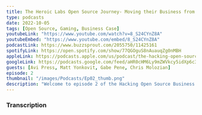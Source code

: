 ```yaml
---
title: The Heroic Labs Open Source Journey- Moving their Business from Proprietary to Open Source Ep 2
type: podcasts
date: 2022-10-05
tags: [Open Source, Gaming, Business Case]
youtubeLink: "https://www.youtube.com/watch?v=8_S24CYnZ8A"
youtubeEmbed: "https://www.youtube.com/embed/8_S24CYnZ8A"
podcastLink: https://www.buzzsprout.com/2055750/11425161
spotifyLink: https://open.spotify.com/show/77QGOguS8nAuauqZg0nMBH
appleLink: https://podcasts.apple.com/us/podcast/the-hacking-open-source-business-podcast/id1647254490
googleLink: https://podcasts.google.com/feed/aHR0cHM6Ly9mZWVkcy5idXp6c3Byb3V0LmNvbS8yMDU1NzUwLnJzcw
guests: [Avi Press, Matt Yonkovit, Gabe Pene, Chris Molozian]
episode: 2
thumbnail: "/images/Podcasts/Ep02_thumb.png"
description: "Welcome to episode 2 of the Hacking Open Source Business podcast!  In this episode, Avi and Matt are joined by the CEO of Heroic Labs, Chris Molozian, and the Head of Developer Relations at Heroic Labs Gabriel Pene.  Heroic labs did not start off as an #opensource company but moved to #opensource later in the company's lifecycle.  Learn about some of the reasons why they made the switch, how they are currently using open source, and how open source has become critical to their product strategy."
---
```



###  Transcription  ###

